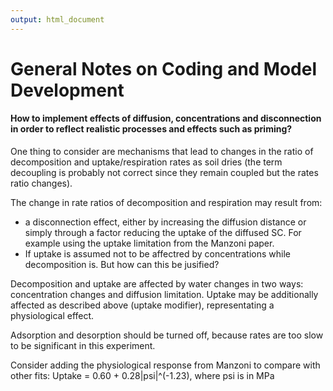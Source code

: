 ```yaml
---
output: html_document
---
```

# General Notes on Coding and Model Development

#### How to implement effects of diffusion, concentrations and disconnection in order to reflect realistic processes and effects such as priming?

One thing to consider are mechanisms that lead to changes in the ratio of decomposition and uptake/respiration rates as soil dries (the term decoupling is probably not correct since they remain coupled but the rates ratio changes).

The change in rate ratios of decomposition and respiration may result from:
- a disconnection effect, either by increasing the diffusion distance or simply through a factor reducing the uptake of the diffused SC. For example using the uptake limitation from the Manzoni paper.
- If uptake is assumed not to be affectred by concentrations while decomposition is. But how can this be jusified?

Decomposition and uptake are affected by water changes in two ways: concentration changes and diffusion limitation. Uptake may be additionally affected as described above (uptake modifier), representating a physiological effect.

Adsorption and desorption should be turned off, because rates are too slow to be significant in this experiment.

Consider adding the physiological response from Manzoni to compare with other fits:
Uptake = 0.60 + 0.28|psi|^(-1.23), where psi is in MPa

